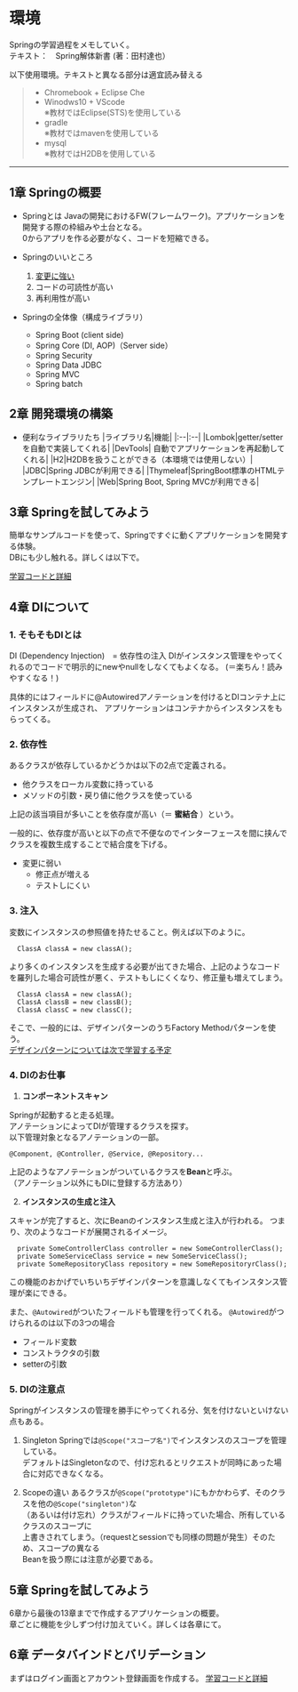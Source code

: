 # 環境
Springの学習過程をメモしていく。  
テキスト：　Spring解体新書 (著：田村達也）

以下使用環境。テキストと異なる部分は適宜読み替える

> - Chromebook + Eclipse Che
> - Winodws10 + VScode  
>  ※教材ではEclipse(STS)を使用している
> - gradle  
>  ※教材ではmavenを使用している
>- mysql  
> ※教材ではH2DBを使用している

---

## 1章 Springの概要

- Springとは
  Javaの開発におけるFW(フレームワーク)。アプリケーションを開発する際の枠組みや土台となる。  
  0からアプリを作る必要がなく、コードを短縮できる。

- Springのいいところ
  1. [変更に強い](#4章-DIについて)
  2. コードの可読性が高い
  3. 再利用性が高い

- Springの全体像（構成ライブラリ）
  - Spring Boot (client side)
  - Spring Core (DI, AOP)（Server side）
  - Spring Security
  - Spring Data JDBC
  - Spring MVC
  - Spring batch

## 2章 開発環境の構築

- 便利なライブラリたち
  |ライブラリ名|機能|
  |:--|:--|
  |Lombok|getter/setterを自動で実装してくれる|
  |DevTools| 自動でアプリケーションを再起動してくれる|
  |H2|H2DBを扱うことができる（本環境では使用しない）|
  |JDBC|Spring JDBCが利用できる|
  |Thymeleaf|SpringBoot標準のHTMLテンプレートエンジン|
  |Web|Spring Boot, Spring MVCが利用できる|

## 3章 Springを試してみよう

簡単なサンプルコードを使って、Springですぐに動くアプリケーションを開発する体験。  
DBにも少し触れる。詳しくは以下で。

  [学習コードと詳細](https://github.com/syu-y/Spring-Study-Log/tree/master/chapter3)

## 4章 DIについて

### 1. そもそもDIとは

DI (Dependency Injection)　=  依存性の注入
DIがインスタンス管理をやってくれるのでコードで明示的にnewやnullをしなくてもよくなる。
(＝楽ちん！読みやすくなる！)

具体的にはフィールドに@Autowiredアノテーションを付けるとDIコンテナ上にインスタンスが生成され、
アプリケーションはコンテナからインスタンスをもらってくる。

### 2. 依存性

あるクラスが依存しているかどうかは以下の2点で定義される。

- 他クラスをローカル変数に持っている
- メソッドの引数・戻り値に他クラスを使っている

上記の該当項目が多いことを依存度が高い（＝ **蜜結合** ）という。

一般的に、依存度が高いと以下の点で不便なのでインターフェースを間に挟んでクラスを複数生成することで結合度を下げる。

- 変更に弱い
  - 修正点が増える
  - テストしにくい

### 3. 注入

変数にインスタンスの参照値を持たせること。例えば以下のように。

```java:injection
  ClassA classA = new classA();
```

より多くのインスタンスを生成する必要が出てきた場合、上記のようなコード
を羅列した場合可読性が悪く、テストもしにくくなり、修正量も増えてしまう。

```java:moreinjection
  ClassA classA = new classA();
  ClassA classB = new classB();
  ClassA classC = new classC();
```

そこで、一般的には、デザインパターンのうちFactory Methodパターンを使う。  
[デザインパターンについては次で学習する予定](https://github.com/syu-y/Study-DesignPattern)

### 4. DIのお仕事

1. **コンポーネントスキャン**

  Springが起動すると走る処理。  
  アノテーションによってDIが管理するクラスを探す。  
  以下管理対象となるアノテーションの一部。

  ```@Component, @Controller, @Service, @Repository...```

  上記のようなアノテーションがついているクラスを**Bean**と呼ぶ。  
  （アノテーション以外にもDIに登録する方法あり）  
  
2. **インスタンスの生成と注入**

  スキャンが完了すると、次にBeanのインスタンス生成と注入が行われる。
  つまり、次のようなコードが展開されるイメージ。

  ```java:injectionsample
    private SomeControllerClass controller = new SomeControllerClass();
    private SomeServiceClass service = new SomeServiceClass();
    private SomeRepositoryClass repository = new SomeRepositoryrClass();
  ```

  この機能のおかげでいちいちデザインパターンを意識しなくてもインスタンス管理が楽にできる。

  また、```@Autowired```がついたフィールドも管理を行ってくれる。
  ```@Autowired```がつけられるのは以下の3つの場合

- フィールド変数
- コンストラクタの引数
- setterの引数

### 5. DIの注意点

Springがインスタンスの管理を勝手にやってくれる分、気を付けないといけない点もある。

1. Singleton
Springでは```@Scope("スコープ名")```でインスタンスのスコープを管理している。  
デフォルトはSingletonなので、付け忘れるとリクエストが同時にあった場合に対応できなくなる。

2. Scopeの違い
あるクラスが```@Scope("prototype")```にもかかわらず、そのクラスを他の```@Scope("singleton")```な  
（あるいは付け忘れ）クラスがフィールドに持っていた場合、所有しているクラスのスコープに  
上書きされてしまう。（requestとsessionでも同様の問題が発生）そのため、スコープの異なる  
Beanを扱う際には注意が必要である。

## 5章 Springを試してみよう

6章から最後の13章までで作成するアプリケーションの概要。  
章ごとに機能を少しずつ付け加えていく。詳しくは各章にて。

## 6章 データバインドとバリデーション

まずはログイン画面とアカウント登録画面を作成する。
[学習コードと詳細](https://github.com/syu-y/spring-study-cha6)
